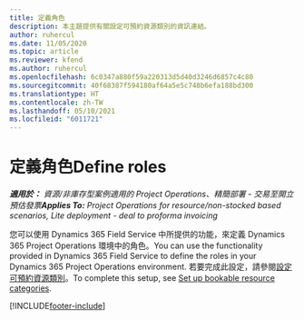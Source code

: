 ```yaml
---
title: 定義角色
description: 本主題提供有關設定可預約資源類別的資訊連結。
author: ruhercul
ms.date: 11/05/2020
ms.topic: article
ms.reviewer: kfend
ms.author: ruhercul
ms.openlocfilehash: 6c0347a880f59a220313d5d40d3246d6857c4c80
ms.sourcegitcommit: 40f68387f594180af64a5e5c748b6efa188bd300
ms.translationtype: HT
ms.contentlocale: zh-TW
ms.lasthandoff: 05/10/2021
ms.locfileid: "6011721"
---
```

# <a name="define-roles"></a><span data-ttu-id="1e1a8-103">定義角色</span><span class="sxs-lookup"><span data-stu-id="1e1a8-103">Define roles</span></span>

<span data-ttu-id="1e1a8-104">_**適用於：** 資源/非庫存型案例適用的 Project Operations、精簡部署 - 交易至開立預估發票_</span><span class="sxs-lookup"><span data-stu-id="1e1a8-104">_**Applies To:** Project Operations for resource/non-stocked based scenarios, Lite deployment - deal to proforma invoicing_</span></span>

<span data-ttu-id="1e1a8-105">您可以使用 Dynamics 365 Field Service 中所提供的功能，來定義 Dynamics 365 Project Operations 環境中的角色。</span><span class="sxs-lookup"><span data-stu-id="1e1a8-105">You can use the functionality provided in Dynamics 365 Field Service to define the roles in your Dynamics 365 Project Operations environment.</span></span> <span data-ttu-id="1e1a8-106">若要完成此設定，請參閱[設定可預約資源類別](/dynamics365/field-service/set-up-bookable-resource-categories)。</span><span class="sxs-lookup"><span data-stu-id="1e1a8-106">To complete this setup, see [Set up bookable resource categories](/dynamics365/field-service/set-up-bookable-resource-categories).</span></span>


[!INCLUDE[footer-include](../includes/footer-banner.md)]